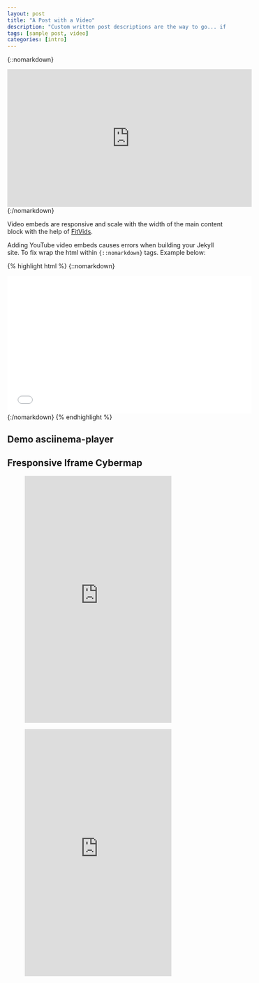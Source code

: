 ```yaml
---
layout: post
title: "A Post with a Video"
description: "Custom written post descriptions are the way to go... if you're not lazy."
tags: [sample post, video]
categories: [intro]
---
```


{::nomarkdown}
<iframe width="560" height="315" src="https://www.youtube.com/embed/OXFCSBdJUx8" frameborder="0" allowfullscreen></iframe>
{:/nomarkdown}

Video embeds are responsive and scale with the width of the main content block with the help of [FitVids](http://fitvidsjs.com/).


<!-- more -->


Adding YouTube video embeds causes errors when building your Jekyll site. To fix wrap the html within `{::nomarkdown}` tags. Example below:

{% highlight html %}
{::nomarkdown}
<iframe width="560" height="315" src="//www.youtube.com/embed/SU3kYxJmWuQ" frameborder="0" allowfullscreen></iframe>
{:/nomarkdown}
{% endhighlight %}

## Demo asciinema-player

<asciinema-player src="/asciinema/fire.json" id="asciicast-14" ></asciinema-player>


## Fresponsive Iframe Cybermap


<figure class="half center">

<iframe src="https://cybermap.kaspersky.com/" frameborder="0" scrolling="no" width="336" height="566"></iframe>

</figure>

<figure class="half center">

<iframe src="https://awstats.linuxtribe.fr/suspicious/" frameborder="0" scrolling="no" width="336" height="566"></iframe>

</figure>








